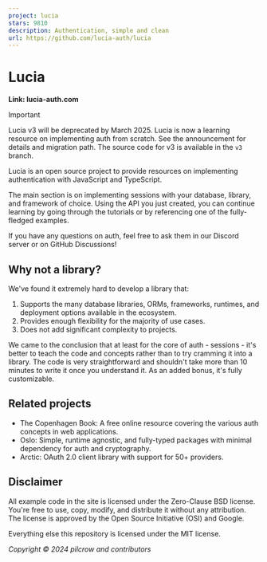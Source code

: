 ```yaml
---
project: lucia
stars: 9810
description: Authentication, simple and clean
url: https://github.com/lucia-auth/lucia
---
```


Lucia
=====

**Link: lucia-auth.com**

Important

Lucia v3 will be deprecated by March 2025. Lucia is now a learning resource on implementing auth from scratch. See the announcement for details and migration path. The source code for v3 is available in the `v3` branch.

Lucia is an open source project to provide resources on implementing authentication with JavaScript and TypeScript.

The main section is on implementing sessions with your database, library, and framework of choice. Using the API you just created, you can continue learning by going through the tutorials or by referencing one of the fully-fledged examples.

If you have any questions on auth, feel free to ask them in our Discord server or on GitHub Discussions!

Why not a library?
------------------

We've found it extremely hard to develop a library that:

1.  Supports the many database libraries, ORMs, frameworks, runtimes, and deployment options available in the ecosystem.
2.  Provides enough flexibility for the majority of use cases.
3.  Does not add significant complexity to projects.

We came to the conclusion that at least for the core of auth - sessions - it's better to teach the code and concepts rather than to try cramming it into a library. The code is very straightforward and shouldn't take more than 10 minutes to write it once you understand it. As an added bonus, it's fully customizable.

Related projects
----------------

-   The Copenhagen Book: A free online resource covering the various auth concepts in web applications.
-   Oslo: Simple, runtime agnostic, and fully-typed packages with minimal dependency for auth and cryptography.
-   Arctic: OAuth 2.0 client library with support for 50+ providers.

Disclaimer
----------

All example code in the site is licensed under the Zero-Clause BSD license. You're free to use, copy, modify, and distribute it without any attribution. The license is approved by the Open Source Initiative (OSI) and Google.

Everything else this repository is licensed under the MIT license.

_Copyright © 2024 pilcrow and contributors_
